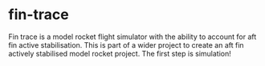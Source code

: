 # fin-trace
Fin trace is a model rocket flight simulator with the ability to account for aft fin active stabilisation. This is part of a wider project to create an aft fin actively stabilised model rocket project. The first step is simulation!
